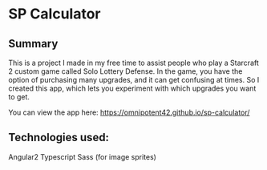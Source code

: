 # SP Calculator

## Summary

This is a project I made in my free time to assist people who play a Starcraft 2 custom game called Solo Lottery Defense. In the game, you have the option of purchasing many upgrades, and it can get confusing at times. So I created this app, which lets you experiment with which upgrades you want to get.

You can view the app here: https://omnipotent42.github.io/sp-calculator/

## Technologies used:

Angular2
Typescript
Sass (for image sprites)
